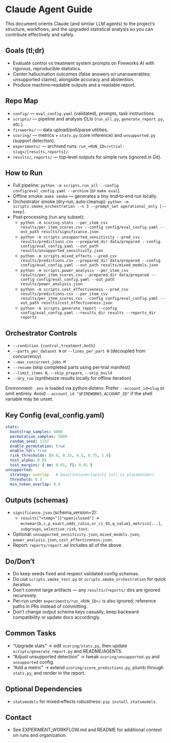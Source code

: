 # Claude Agent Guide

This document orients Claude (and similar LLM agents) to the project’s structure, workflows, and the upgraded statistical analysis so you can contribute effectively and safely.

## Goals (tl;dr)
- Evaluate control vs treatment system prompts on Fireworks AI with rigorous, reproducible statistics.
- Center hallucination outcomes (false answers on unanswerables; unsupported claims), alongside accuracy and abstention.
- Produce machine‑readable outputs and a readable report.

## Repo Map
- `config/` — `eval_config.yaml` (validated), prompts, task instructions.
- `scripts/` — pipeline and analysis CLIs (`run_all.py`, `generate_report.py`, etc.).
- `fireworks/` — data upload/poll/parse utilities.
- `scoring/` — metrics + `stats.py` (core inference) and `unsupported.py` (support detection).
- `experiments/` — archived runs: `run_<RUN_ID>/<trial-slug>/{results,reports}/`.
- `results/`, `reports/` — top‑level outputs for simple runs (ignored in Git).

## How to Run
- Full pipeline: `python -m scripts.run_all --config config/eval_config.yaml --archive` (or `make eval`).
- Offline smoke: `make smoke` — generates a tiny end‑to‑end run locally.
- Orchestrator smoke (dry‑run, auto‑cleanup): `python -m scripts.smoke_orchestration --n 3 --prompt_set operational_only [--keep]`.
- Post‑processing (run any subset):
  - `python -m scoring.stats --per_item_csv results/per_item_scores.csv --config config/eval_config.yaml --out_path results/significance.json`
  - `python -m scripts.unsupported_sensitivity --pred_csv results/predictions.csv --prepared_dir data/prepared --config config/eval_config.yaml --out_path results/unsupported_sensitivity.json`
  - `python -m scripts.mixed_effects --pred_csv results/predictions.csv --prepared_dir data/prepared --config config/eval_config.yaml --out_path results/mixed_models.json`
  - `python -m scripts.power_analysis --per_item_csv results/per_item_scores.csv --prepared_dir data/prepared --config config/eval_config.yaml --out_path results/power_analysis.json`
  - `python -m scripts.cost_effectiveness --pred_csv results/predictions.csv --per_item_csv results/per_item_scores.csv --config config/eval_config.yaml --out_path results/cost_effectiveness.json`
  - `python -m scripts.generate_report --config config/eval_config.yaml --results_dir results --reports_dir reports`

## Orchestrator Controls
- `--condition {control,treatment,both}`
- `--parts_per_dataset N` or `--lines_per_part N` (decoupled from concurrency)
- `--max_concurrent_jobs M`
- `--resume` (skip completed parts using per‑trial manifest)
- `--limit_items N`, `--skip_prepare`, `--skip_build`
- `--dry_run` (synthesize results locally for offline iteration)

Environment: `.env` is loaded via python‑dotenv. Prefer `--account_id=slug` or omit entirely. Avoid `--account_id "$FIREWORKS_ACCOUNT_ID"` if the shell variable may be unset.

## Key Config (eval_config.yaml)
```yaml
stats:
  bootstrap_samples: 5000
  permutation_samples: 5000
  random_seed: 1337
  enable_permutation: true
  enable_fdr: true
  risk_thresholds: [0.0, 0.25, 0.5, 0.75, 1.0]
  tost_alpha: 0.05
  tost_margins: { em: 0.01, f1: 0.01 }
unsupported:
  strategy: overlap   # baseline|overlap|nli (nli is placeholder)
  threshold: 0.5
  min_token_overlap: 0.6
```

## Outputs (schemas)
- `significance.json` (schema_version=2):
  - `results["<temp>"]["open|closed"]` → `mcnemar{b,c,p_exact,odds_ratio,or_ci_95,q_value}`, `metrics[...]`, `subgroups`, `selective_risk`, `tost`.
- Optional: `unsupported_sensitivity.json`, `mixed_models.json`, `power_analysis.json`, `cost_effectiveness.json`.
- Report: `reports/report.md` includes all of the above.

## Do/Don’t
- Do keep seeds fixed and respect validated config schemas.
- Do use `scripts.s​moke_test.py` or `scripts.smoke_orchestration` for quick iteration.
- Don’t commit large artifacts — any `results/`/`reports/` dirs are ignored recursively.
 - Per‑run under `experiments/run_<RUN_ID>/` is also ignored; reference paths in PRs instead of committing.
- Don’t change output schema keys casually; keep backward compatibility or update docs accordingly.

## Common Tasks
- “Upgrade stats” → edit `scoring/stats.py`, then update `scripts/generate_report.py` and README/AGENTS.
- “Adjust unsupported detection” → tweak `scoring/unsupported.py` and `unsupported` config.
- “Add a metric” → extend `scoring/score_predictions.py`, plumb through `stats.py`, and render in the report.

## Optional Dependencies
- `statsmodels` for mixed‑effects robustness: `pip install statsmodels`.

## Contact
- See EXPERIMENT_WORKFLOW.md and README for additional context on runs and organization.
